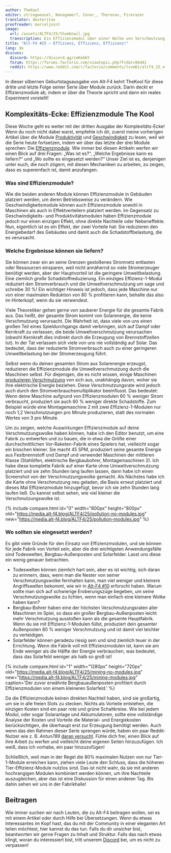 ```yaml
---
author: TheKool
editor: stringweasel, Nanogamer7, Conor_, Therenas, Firerazer
translator: dexteritas
proofreader: marceljoint
image:
  url: /assets/ALTF4/25/thumbnail.jpg
  transcription: Ein Effizienzmodul über einer Wolke von Verschmutzung
title: "Alt-F4 #25 – Effizienz, Effizienz, Effizienz!"
lang: de
discuss:
  discord: https://discord.gg/ceKebbY
  forum: https://forums.factorio.com/viewtopic.php?f=5&t=96481
  reddit: https://www.reddit.com/r/factorio/comments/lsvm61/altf4_25_efficiency_efficiency_efficiency/
---
```


In dieser silbernen Geburtstagsausgabe von Alt-F4 kehrt TheKool für diese dritte und letzte Folge seiner Serie über Module zurück. Darin deckt er Effizienzmodule ab, indem er über die Theorie spricht und dann ein reales Experiment vorstellt!

## Komplexitäts-Ecke: Effizienzmodule <author>The Kool</author>

Diese Woche geht es weiter mit der dritten Ausgabe der Komplexitäts-Ecke! Wenn du noch nicht dabei warst, empfehle ich dir, zuerst meine vorherigen Artikel über die Module [Produktivität](https://alt-f4.blog/de/ALTF4-12/#komplexit%C3%A4ts-ecke-produktivit%C3%A4tsmodule-thekool) und [Geschwindigkeit](https://alt-f4.blog/de/ALTF4-16/#komplexit%C3%A4ts-ecke-geschwindigkeitsmodule-thekool) zu lesen, weil wir die Serie heute fortsetzen, indem wir über das letzte der drei Module sprechen: Die [Effizienzmodule](https://wiki.factorio.com/Module/de#Effizienzmodul). Wie immer bei diesen Artikeln werfen wir einen Blick auf drei Fragen: „Was ist es?“, „Welche Ergebnisse kann es liefern?“ und „Wo sollte es eingesetzt werden?“ Unser Ziel ist es, denjenigen unter euch, die noch zögern, mit diesen Mechaniken zu arbeiten, zu zeigen, dass es supereinfach ist, damit anzufangen.

### Was sind Effizienzmodule?

Wie die beiden anderen Module können Effizienzmodule in Gebäuden platziert werden, um deren Betriebsweise zu verändern. Wie Geschwindigkeitsmodule können auch Effizienzmodule sowohl in Maschinen als auch in Effektverteilern platziert werden. Im Gegensatz zu Geschwindigkeits- und Produktivitätsmodulen haben Effizienzmodule jedoch nur einen einzigen Effekt, ohne direkte Nachteile oder Nebeneffekte. Nun, eigentlich ist es ein Effekt, der zwei Vorteile hat: Sie reduzieren den Energiebedarf des Gebäudes und damit auch die Schadstoffbelastung, die es verursacht.

### Welche Ergebnisse können sie liefern?

Sie können zwar ein an seine Grenzen gestoßenes Stromnetz entlasten oder Ressourcen einsparen, weil nicht annähernd so viele Stromerzeuger benötigt werden, aber der Hauptvorteil ist die geringere Umweltbelastung. Eine ziemlich *große* Schadstoffreduzierung. Ein einziges Effizienz-1-Modul reduziert den Stromverbrauch und die Umweltverschmutzung um sage und schreibe 30 %! Ein wichtiger Hinweis ist jedoch, dass jede Maschine nur von einer maximalen Reduktion von 80 % profitieren kann, behalte das also im Hinterkopf, wenn du sie verwendest.

Viele Theoretiker gehen gerne von sauberer Energie für die gesamte Fabrik aus. Das heißt, der gesamte Strom kommt von Solarenergie, die keine Verschmutzung verursacht. Die Wahrheit ist, dass viele von uns einen großen Teil eines Spieldurchgangs damit verbringen, sich auf Dampf oder Kernkraft zu verlassen, die beide Umweltverschmutzung verursachen (obwohl Kernkraft dies indirekt durch die Erzeugung von Brennstoffzellen tut). In der Tat verlassen sich viele von uns nie vollständig auf Solar. Das bedeutet, dass der reduzierte Stromverbrauch auch zu einer geringeren Umweltbelastung bei der Stromerzeugung führt.

Selbst wenn du deinen gesamten Strom aus Solarenergie erzeugst, reduzieren die Effizienzmodule die Umweltverschmutzung durch die Maschinen selbst. Für diejenigen, die es nicht wissen, einige Maschinen [produzieren Verschmutzung](https://wiki.factorio.com/Pollution#Polluters) von sich aus, unabhängig davon, woher sie ihre elektrische Energie beziehen. Diese Verschmutzungsrate wird jedoch auch durch den Stromverbrauchsmultiplikator beeinflusst. Das bedeutet: Wenn deine Maschine aufgrund von Effizienzmodulen 60 % weniger Strom verbraucht, produziert sie auch 60 % weniger direkte Schadstoffe. Zum Beispiel würde eine Montagemaschine 2 mit zwei Effizienz-1-Modulen nur noch 1,2 Verschmutzungen pro Minute produzieren, statt des normalen Wertes von 3 pro Minute.

Um zu zeigen, welche Auswirkungen Effizienzmodule auf deine Verschmutzungswolke haben können, habe ich den Editor benutzt, um eine Fabrik zu entwerfen und zu bauen, die in etwa die Größe einer durchschnittlichen Vor-Raketen-Fabrik eines Spielers hat, vielleicht sogar ein bisschen kleiner. Sie macht 45 SPM, produziert seine gesamte Energie aus Festbrennstoff und Dampf und verwendet Maschinen der mittleren Klasse (Stahlöfen, elektrische Bergbaubohrer, Montagemaschinen 2). Ich habe diese komplette Fabrik auf einer Karte ohne Umweltverschmutzung platziert und sie zehn Stunden lang laufen lassen, dann habe ich einen Screenshot von der Verschmutzungswolke gemacht. Als Nächstes habe ich die Karte ohne Verschmutzung neu geladen, die Basis erneut platziert und dieses Mal Effizienzmodule hinzugefügt, bevor ich sie zehn Stunden lang laufen ließ. Du kannst selbst sehen, wie viel kleiner die Verschmutzungswolke ist.

{% include compare.html id="0" width="800px" height="800px" old="https://media.alt-f4.blog/ALTF4/25/pollution-no-modules.jpg" new="https://media.alt-f4.blog/ALTF4/25/pollution-modules.jpg"  %}

### Wo sollten sie eingesetzt werden?

Es gibt viele Gründe für den Einsatz von Effizienzmodulen, und sie können für jede Fabrik von Vorteil sein, aber die drei wichtigsten Anwendungsfälle sind Todeswelten, Bergbau-Außenposten und Solarfelder. Lasst uns diese ein wenig genauer betrachten.

* Todeswelten können ziemlich hart sein, aber es ist wichtig, sich daran zu erinnern, dass, wenn man die Nester von seiner Verschmutzungswolke fernhalten kann, man viel weniger und kleinere Angriffswellen bekommt, wie wir in [Alt-F4 #10](https://alt-f4.blog/de/ALTF4-10/#grenzmauern-recon419a) erforscht haben. Warum sollte man sich auf schwierige Eroberungszüge begeben, um seine Verschmutzungswolke zu lichten, wenn man einfach eine kleinere Wolke haben kann?
* Bergbau-Bohrer haben eine der höchsten Verschmutzungsraten aller Maschinen im Spiel, so dass ein großer Bergbau-Außenposten leicht mehr Verschmutzung ausstoßen kann als die gesamte Hauptfabrik. Wenn du sie mit Effizienz-1-Modulen füllst, produziert dein gesamter Außenposten 80 % weniger Verschmutzung und ist damit viel leichter zu verteidigen.
* Solarfelder können geradezu riesig sein und sind ziemlich teuer in der Errichtung. Wenn die Fabrik voll mit Effizienzmodulen ist, kann sie am Ende weniger als die Hälfte der Energie verbrauchen, was bedeutet, dass das Solarfeld weniger als halb so groß ist!

{% include compare.html id="1" width="1280px" height="720px" old="https://media.alt-f4.blog/ALTF4/25/mining-no-modules.jpg" new="https://media.alt-f4.blog/ALTF4/25/mining-modules.jpg" caption='Der zuvor erwähnte Bergbauaußenposten profitiert durch Effizienzmodulen von einem kleineren Solarfeld.' %}

Da die Effizienzmodule keinen direkten Nachteil haben, sind sie großartig, um sie in alle freien Slots zu stecken. Nichts als Vorteile entstehen, die einzigen Kosten sind ein paar rote und grüne Schaltkreise. Wie bei jedem Modul, oder sogar Solaranlage und Akkumulatoren, sollte eine vollständige Analyse der Kosten und Vorteile die Material- und Energiekosten berücksichtigen, die überhaupt erst zur Erzeugung benötigt werden. Auch wenn das den Rahmen dieser Serie sprengen würde, haben ein paar Reddit-Nutzer wie z. B. *Antun789* [daran versucht](https://www.reddit.com/r/factorio/comments/gp454w/build_cost_and_power_efficiency_math_of_8_and_12/). Fühle dich frei, einen Blick auf ihre Arbeit zu werfen und vielleicht deine eigenen Seiten hinzuzufügen. Ich weiß, dass ich vorhabe, ein paar hinzuzufügen!

Schließlich, weil man in der Regel die 80% maximalen Nutzen von nur Tier-1-Module erreichen kann, ziehen viele Leute den Schluss, dass die höheren Tier-Effizienz-Module nutzlos sind. Das ist nicht wahr, da sie mit anderen hochrangigen Modulen kombiniert werden können, um ihre Nachteile auszugleichen, aber das ist eine Diskussion für einen anderen Tag. Bis dahin sehen wir uns in der Fabrikhalle!

## Beitragen

Wie immer suchen wir nach Leuten, die zu Alt-F4 beitragen wollen, sei es mit einem Artikel oder durch Hilfe bei Übersetzungen. Wenn du etwas Interessantes im Kopf hast, das du mit der Community in einer eleganten Art teilen möchtest, hier kannst du das tun. Falls du dir unsicher bist, beantworten wir gerne Fragen zu Inhalt und Struktur. Falls das nach  etwas klingt, woran du interessiert bist, tritt unserem [Discord](https://discord.gg/nxnCFkb) bei, um es nicht zu verpassen!

